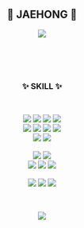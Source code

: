 <div align="center">

## 👋 JAEHONG 👋


</div>
<p align="center">
<a href="https://ethereal-family-424.notion.site/Hello-JaeHong-3dcaf1ac3430449badd1e62466591325"><img src="https://img.shields.io/badge/-Portfolio-000000?style=flat-square&logo=Notion&logoColor=white"/></a>
</p>
<br>

<div align="center">

<br />

<br>

<div align="center">

### ✨ SKILL ✨

<br>

<p>
    <img src="https://img.shields.io/badge/HTML-E34F26?style=flat-square&logo=HTML5&logoColor=white">
  <img src="https://img.shields.io/badge/CSS3-1572B6?style=flat-square&logo=CSS3&logoColor=white">
    <img src="https://img.shields.io/badge/JavaScript-F7DF1E?style=flat-square&logo=JavaScript&logoColor=white">
        <img src="https://img.shields.io/badge/TypeScript-3178C6?style=flat-square&logo=TypeScript&logoColor=white"> <br>
  <img src="https://img.shields.io/badge/React-61DAFB?style=flat-square&logo=React&logoColor=white">
  <img src="https://img.shields.io/badge/Redux-764ABC?style=flat-square&logo=Redux&logoColor=white">
    <img src="https://img.shields.io/badge/ReactQuery-FF4154?style=flat-square&logo=ReactQuery&logoColor=white">
        <img src="https://img.shields.io/badge/Recoil-61DAFB?style=flat-square&logo=Recoil&logoColor=white"><br>
    <img src="https://img.shields.io/badge/CSS Modules-000000?style=flat-square&logo=CSSModules&logoColor=white">
  <img src="https://img.shields.io/badge/Styled Components-DB7093?style=flat-square&logo=styledcomponents&logoColor=white"><br /><br />
      <img src="https://img.shields.io/badge/Node.js-339933?style=flat-square&logo=Node.js&logoColor=white">
  <img src="https://img.shields.io/badge/Express-000000?style=flat-square&logo=Express&logoColor=white"><br>
  <img src="https://img.shields.io/badge/MySQL-4479A1?style=flat-square&logo=MySQL&logoColor=white">
    <img src="https://img.shields.io/badge/MongoDB-47A248?style=flat-square&logo=MongoDB&logoColor=white">
  <img src="https://img.shields.io/badge/Firebase-FFCA28?style=flat-square&logo=Firebase&logoColor=white"><br /><br />
  <img src="https://img.shields.io/badge/GitHub-181717?style=flat-square&logo=GitHub&logoColor=white">
  <img src="https://img.shields.io/badge/Git-F05032?style=flat-square&logo=Git&logoColor=white">
  <img src="https://img.shields.io/badge/Notion-000000?style=flat-square&logo=Notion&logoColor=white">
</p>
<br><br>
 <img src="https://github-readme-stats.vercel.app/api/top-langs/?username=bohongu&layout=compact&hide=javascript,css,scss&theme=dracula&langs_count=8"/>

</div>
<br />
